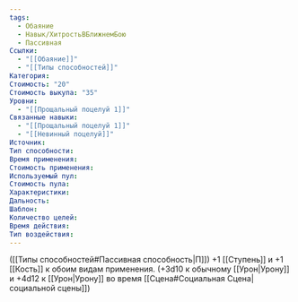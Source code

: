 ```yaml
---
tags:
  - Обаяние
  - Навык/ХитростьВБлижнемБою
  - Пассивная
Ссылки:
  - "[[Обаяние]]"
  - "[[Типы способностей]]"
Категория: 
Стоимость: "20"
Стоимость выкупа: "35"
Уровни:
  - "[[Прощальный поцелуй 1]]"
Связанные навыки:
  - "[[Прощальный поцелуй 1]]"
  - "[[Невинный поцелуй]]"
Источник:
Тип способности:
Время применения:
Стоимость применения:
Используемый пул:
Стоимость пула:
Характеристики:
Дальность:
Шаблон:
Количество целей:
Время действия:
Тип воздействия:
---
```

([[Типы способностей#Пассивная способность|П]]) +1 [[Ступень]] и +1 [[Кость]] к обоим видам применения. (+3d10 к обычному [[Урон|Урону]] и +4d12 к [[Урон|Урону]] во время [[Сцена#Социальная Сцена|социальной сцены]])